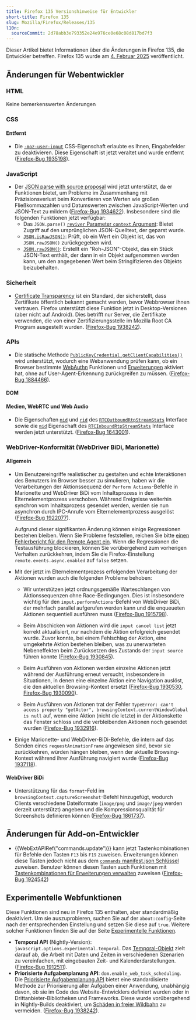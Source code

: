 ```yaml
---
title: Firefox 135 Versionshinweise für Entwickler
short-title: Firefox 135
slug: Mozilla/Firefox/Releases/135
l10n:
  sourceCommit: 2d78abb3e793352e24e976ce0e68c08d817bd7f3
---
```


Dieser Artikel bietet Informationen über die Änderungen in Firefox 135, die Entwickler betreffen. Firefox 135 wurde am [4. Februar 2025](https://whattrainisitnow.com/release/?version=135) veröffentlicht.

## Änderungen für Webentwickler

### HTML

Keine bemerkenswerten Änderungen

### CSS

#### Entfernt

- Die [`-moz-user-input`](/de/docs/Web/CSS/Reference/Properties/-moz-user-input) CSS-Eigenschaft erlaubte es Ihnen, Eingabefelder zu deaktivieren. Diese Eigenschaft ist jetzt veraltet und wurde entfernt ([Firefox-Bug 1935198](https://bugzil.la/1935198)).

### JavaScript

- Der [JSON parse with source proposal](https://github.com/tc39/proposal-json-parse-with-source) wird jetzt unterstützt, da er Funktionen bietet, um Probleme im Zusammenhang mit Präzisionsverlust beim Konvertieren von Werten wie großen Fließkommazahlen und Datumswerten zwischen JavaScript-Werten und JSON-Text zu mildern ([Firefox-Bug 1934622](https://bugzil.la/1934622)). Insbesondere sind die folgenden Funktionen jetzt verfügbar:
  - Das `JSON.parse()` [`reviver` Parameter `context` Argument](/de/docs/Web/JavaScript/Reference/Global_Objects/JSON/parse#the_reviver_parameter): Bietet Zugriff auf den ursprünglichen JSON-Quelltext, der geparst wurde.
  - [`JSON.isRawJSON()`](/de/docs/Web/JavaScript/Reference/Global_Objects/JSON/isRawJSON): Prüft, ob ein Wert ein Objekt ist, das von `JSON.rawJSON()` zurückgegeben wird.
  - [`JSON.rawJSON()`](/de/docs/Web/JavaScript/Reference/Global_Objects/JSON/rawJSON): Erstellt ein "Roh-JSON"-Objekt, das ein Stück JSON-Text enthält, der dann in ein Objekt aufgenommen werden kann, um den angegebenen Wert beim Stringifizieren des Objekts beizubehalten.

### Sicherheit

- [Certificate Transparency](/de/docs/Web/Security/Certificate_Transparency) ist ein Standard, der sicherstellt, dass Zertifikate öffentlich bekannt gemacht werden, bevor Webbrowser ihnen vertrauen. Firefox unterstützt diese Funktion jetzt in Desktop-Versionen (aber nicht auf Android).
  Dies betrifft nur Server, die Zertifikate verwenden, die von einer Zertifizierungsstelle im Mozilla Root CA Program ausgestellt wurden.
  ([Firefox-Bug 1938242](https://bugzil.la/1938242)).

### APIs

- Die statische Methode [`PublicKeyCredential.getClientCapabilities()`](/de/docs/Web/API/PublicKeyCredential/getClientCapabilities_static) wird unterstützt, wodurch eine Webanwendung prüfen kann, ob ein Browser bestimmte [WebAuthn](/de/docs/Web/API/Web_Authentication_API) Funktionen und [Erweiterungen](/de/docs/Web/API/Web_Authentication_API/WebAuthn_extensions) aktiviert hat, ohne auf User-Agent-Erkennung zurückgreifen zu müssen.
  ([Firefox-Bug 1884466](https://bugzil.la/1884466)).

#### DOM

#### Medien, WebRTC und Web Audio

- Die Eigenschaften [`mid`](/de/docs/Web/API/RTCOutboundRtpStreamStats/mid) und [`rid`](/de/docs/Web/API/RTCOutboundRtpStreamStats/rid) des [`RTCOutboundRtpStreamStats`](/de/docs/Web/API/RTCOutboundRtpStreamStats) Interface sowie die [`mid`](/de/docs/Web/API/RTCOutboundRtpStreamStats/mid) Eigenschaft des [`RTCInboundRtpStreamStats`](/de/docs/Web/API/RTCInboundRtpStreamStats) Interface werden jetzt unterstützt. ([Firefox-Bug 1643001](https://bugzil.la/1643001)).

### WebDriver-Konformität (WebDriver BiDi, Marionette)

#### Allgemein

- Um Benutzereingriffe realistischer zu gestalten und echte Interaktionen des Benutzers im Browser besser zu simulieren, haben wir die Verarbeitungen der Aktionssequenz der `Perform Actions`-Befehle in Marionette und WebDriver BiDi vom Inhaltsprozess in den Elternelementprozess verschoben. Während Ereignisse weiterhin synchron vom Inhaltsprozess gesendet werden, werden sie nun asynchron durch IPC-Anrufe vom Elternelementprozess ausgelöst ([Firefox-Bug 1922077](https://bugzil.la/1922077)).

  Aufgrund dieser signifikanten Änderung können einige Regressionen bestehen bleiben. Wenn Sie Probleme feststellen, reichen Sie bitte [einen Fehlerbericht für den Remote Agent ein](https://bugzilla.mozilla.org/enter_bug.cgi?product=Remote%20Protocol&component=Remote%20Agent). Wenn die Regressionen die Testausführung blockieren, können Sie vorübergehend zum vorherigen Verhalten zurückkehren, indem Sie die Firefox-Einstellung `remote.events.async.enabled` auf `false` setzen.

- Mit der jetzt im Elternelementprozess erfolgenden Verarbeitung der Aktionen wurden auch die folgenden Probleme behoben:
  - Wir unterstützen jetzt ordnungsgemäße Warteschlangen von Aktionssequenzen ohne Race-Bedingungen. Dies ist insbesondere wichtig für den `input.performActions`-Befehl von WebDriver BiDi, der mehrfach parallel aufgerufen werden kann und die enqueueten Aktionen sequentiell ausführen muss ([Firefox-Bug 1915798](https://bugzil.la/1915798)).

  - Beim Abschicken von Aktionen wird die `input cancel list` jetzt korrekt aktualisiert, nur nachdem die Aktion erfolgreich gesendet wurde. Zuvor konnte, bei einem Fehlschlag der Aktion, eine umgekehrte Aktion bestehen bleiben, was zu unerwarteten Nebeneffekten beim Zurücksetzen des Zustands der `input source` führen konnte ([Firefox-Bug 1930845](https://bugzil.la/1930845)).

  - Beim Ausführen von Aktionen werden einzelne Aktionen jetzt während der Ausführung erneut versucht, insbesondere in Situationen, in denen eine einzelne Aktion eine Navigation auslöst, die den aktuellen Browsing-Kontext ersetzt ([Firefox-Bug 1930530](https://bugzil.la/1930530), [Firefox-Bug 1930090](https://bugzil.la/1930090)).

  - Beim Ausführen von Aktionen trat der Fehler `TypeError: can't access property "getActor", browsingContext.currentWindowGlobal is null` auf, wenn eine Aktion (nicht die letzte) in der Aktionskette das Fenster schloss und die verbleibenden Aktionen noch gesendet wurden ([Firefox-Bug 1932916](https://bugzil.la/1932916)).

- Einige Marionette- und WebDriver-BiDi-Befehle, die intern auf das Senden eines `requestAnimationFrame` angewiesen sind, bevor sie zurückkehren, würden hängen bleiben, wenn der aktuelle Browsing-Kontext während ihrer Ausführung navigiert wurde ([Firefox-Bug 1937118](https://bugzil.la/1937118)).

#### WebDriver BiDi

- Unterstützung für das `format`-Feld im `browsingContext.captureScreenshot`-Befehl hinzugefügt, wodurch Clients verschiedene Dateiformate (`image/png` und `image/jpeg` werden derzeit unterstützt) angeben und die Kompressionsqualität für Screenshots definieren können ([Firefox-Bug 1861737](https://bugzil.la/1861737)).

## Änderungen für Add-on-Entwickler

- {{WebExtAPIRef("commands.update")}} kann jetzt Tastenkombinationen für Befehle den Tasten `F13` bis `F19` zuweisen. Erweiterungen können diese Tasten jedoch nicht aus dem [`commands` manifest.json Schlüssel](/de/docs/Mozilla/Add-ons/WebExtensions/manifest.json/commands) zuweisen. Benutzer können diesen Tasten auch Funktionen mit [Tastenkombinationen für Erweiterungen verwalten](https://support.mozilla.org/en-US/kb/manage-extension-shortcuts-firefox) zuweisen ([Firefox-Bug 1924542](https://bugzil.la/1924542))

## Experimentelle Webfunktionen

Diese Funktionen sind neu in Firefox 135 enthalten, aber standardmäßig deaktiviert. Um sie auszuprobieren, suchen Sie auf der `about:config`-Seite nach der entsprechenden Einstellung und setzen Sie diese auf `true`. Weitere solcher Funktionen finden Sie auf der Seite [Experimentelle Funktionen](/de/docs/Mozilla/Firefox/Experimental_features).

- **Temporal API** (Nightly-Version): <code>javascript.options.experimental.temporal</code>. Das [Temporal-Objekt](/de/docs/Web/JavaScript/Reference/Global_Objects/Temporal) zielt darauf ab, die Arbeit mit Daten und Zeiten in verschiedenen Szenarien zu vereinfachen, mit eingebauten Zeit- und Kalenderdarstellungen. ([Firefox-Bug 1912511](https://bugzil.la/1912511)).
- **Priorisierte Aufgabenplanung API**: <code>dom.enable_web_task_scheduling</code>.
  Die [Priorisierte Aufgabenplanung API](/de/docs/Web/API/Prioritized_Task_Scheduling_API) bietet eine standardisierte Methode zur Priorisierung aller Aufgaben einer Anwendung, unabhängig davon, ob sie im Code des Website-Entwicklers definiert wurden oder in Drittanbieter-Bibliotheken und Frameworks.
  Diese wurde vorübergehend in Nightly-Builds deaktiviert, um [Schäden in freier Wildbahn](https://bugzil.la/1937232) zu vermeiden.
  ([Firefox-Bug 1938242](https://bugzil.la/1938242)).
